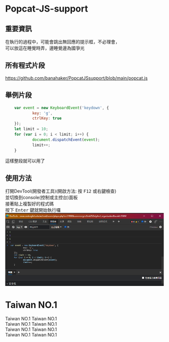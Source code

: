 # Popcat-JS-support
## 重要資訊  
在執行的過程中，可能會跳出無回應的提示框，不必理會，  
可以放這在睡覺時弄，邊睡覺邊為國爭光  

## 所有程式片段
https://github.com/banahaker/PopcatJSsupport/blob/main/popcat.js

## 舉例片段
```javascript
    var event = new KeyboardEvent('keydown', {  
            key: 'g',  
            ctrlKey: true  
    });  
    let limit = 10;  
    for (var i = 0; i < limit; i++) {  
            document.dispatchEvent(event);  
            limit++;  
    }  
```
這樣整段就可以用了  
## 使用方法 
打開DevTool(開發者工具)(開啟方法: 按 <kbd>F12</kbd> 或右鍵檢查)  
並切換到console(控制或主控台)面板  
接著貼上複製好的程式碼  
按下 <kbd>Enter</kbd> 鍵就開始執行囉  
![開法者工具](devtool.png)

# Taiwan NO.1
Taiwan NO.1
Taiwan NO.1  
Taiwan NO.1
Taiwan NO.1  
Taiwan NO.1
Taiwan NO.1  
Taiwan NO.1
Taiwan NO.1  
